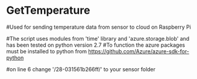 # GetTemperature
#Used for sending temperature data from sensor to cloud on Raspberry Pi

#The script uses modules from 'time' library and 'azure.storage.blob' and has been tested on python version 2.7
#To function the azure packages must be installed to python from https://github.com/Azure/azure-sdk-for-python

#on line 6 change '/28-031561b266ff/' to your sensor folder
